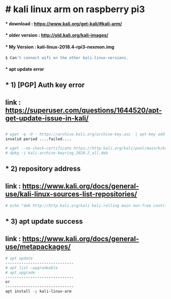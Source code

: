 # &#35; kali linux arm on raspberry pi3

#### &#42; download : <https://www.kali.org/get-kali/#kali-arm/>
#### &#42; older version : <http://old.kali.org/kali-images/>

#### &#42; My Version : kali-linux-2018.4-rpi3-nexmon.img
```bash
$ Can't connect wifi on the other kali-linux-versions.
```

#### &#42; apt update error
## &#42; 1) [PGP] Auth key error
## link : <https://superuser.com/questions/1644520/apt-get-update-issue-in-kali/>
```bash

# wget -q -O - https://archive.kali.org/archive-key.asc  | apt-key add –
invalid period ....failed....

# wget --no-check-certificate https://http.kali.org/kali/pool/main/k/kali-archive-keyring/kali-archive-keyring_2020.2_all.deb
# dpkg -i kali-archive-keyring_2020.2_all.deb
```

## &#42; 2) repository address
## link : <https://www.kali.org/docs/general-use/kali-linux-sources-list-repositories/>
```bash
# echo "deb http://http.kali.org/kali kali-rolling main non-free contrib" | sudo tee /etc/apt/sources.list
```

## &#42; 3) apt update success
## link : <https://www.kali.org/docs/general-use/metapackages/>
```bash
# apt update
------------------------------
# apt list –upgradeable
# apt upgrade
------------------------------
or
------------------------------
apt install -y kali-linux-arm
```

